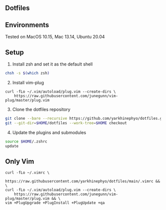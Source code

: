 Dotfiles
---

## Environments

Tested on MacOS 10.15, Mac 13.14, Ubuntu 20.04

## Setup

1. Install zsh and set it as the default shell

```bash
chsh -s $(which zsh)
```

2. Install vim-plug

```
curl -fLo ~/.vim/autoload/plug.vim --create-dirs \
    https://raw.githubusercontent.com/junegunn/vim-plug/master/plug.vim
```

3. Clone the dotfiles repository

```bash
git clone --bare --recursive https://github.com/yarkhinephyo/dotfiles.git $HOME/dotfiles
git --git-dir=$HOME/dotfiles --work-tree=$HOME checkout
```

4. Update the plugins and submodules

```bash
source $HOME/.zshrc
update
```

## Only Vim

```
curl -fLo ~/.vimrc \
    https://raw.githubusercontent.com/yarkhinephyo/dotfiles/main/.vimrc && \
curl -fLo ~/.vim/autoload/plug.vim --create-dirs \
    https://raw.githubusercontent.com/junegunn/vim-plug/master/plug.vim && \
vim +PlugUpgrade +PlugInstall +PlugUpdate +qa
```
